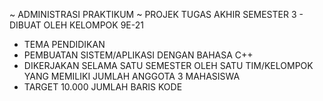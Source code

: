 ~ ADMINISTRASI PRAKTIKUM ~
PROJEK TUGAS AKHIR SEMESTER 3 - DIBUAT OLEH KELOMPOK 9E-21
- TEMA PENDIDIKAN
- PEMBUATAN SISTEM/APLIKASI DENGAN BAHASA C++
- DIKERJAKAN SELAMA SATU SEMESTER OLEH SATU TIM/KELOMPOK YANG MEMILIKI JUMLAH ANGGOTA 3 MAHASISWA
- TARGET 10.000 JUMLAH BARIS KODE
